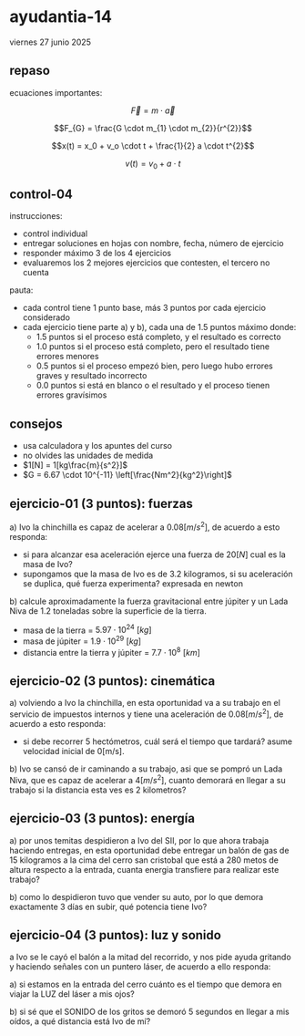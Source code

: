 # ayudantia-14

viernes 27 junio 2025

## repaso

ecuaciones importantes:

$$\vec{F} = m \cdot \vec{a}$$

$$F_{G} = \frac{G \cdot m_{1} \cdot m_{2}}{r^{2}}$$

$$x(t) = x_0 + v_o \cdot t + \frac{1}{2} a \cdot t^{2}$$

$$v(t) = v_0 + a \cdot t$$

## control-04

instrucciones:

- control individual
- entregar soluciones en hojas con nombre, fecha, número de ejercicio
- responder máximo 3 de los 4 ejercicios
- evaluaremos los 2 mejores ejercicios que contesten, el tercero no cuenta

pauta:

- cada control tiene 1 punto base, más 3 puntos por cada ejercicio considerado
- cada ejercicio tiene parte a) y b), cada una de 1.5 puntos máximo donde:
  - 1.5 puntos si el proceso está completo, y el resultado es correcto
  - 1.0 puntos si el proceso está completo, pero el resultado tiene errores menores
  - 0.5 puntos si el proceso empezó bien, pero luego hubo errores graves y resultado incorrecto
  - 0.0 puntos si está en blanco o el resultado y el proceso tienen errores gravísimos

## consejos

- usa calculadora y los apuntes del curso
- no olvides las unidades de medida
- $1[N] = 1[kg\frac{m}{s^2}]$
- $G = 6.67 \cdot 10^{-11} \left[\frac{Nm^2}{kg^2}\right]$

## ejercicio-01 (3 puntos): fuerzas

a) Ivo la chinchilla es capaz de acelerar a $0.08 [m/s^2]$, de acuerdo a esto responda:

- si para alcanzar esa aceleración ejerce una fuerza de $20 [N]$ cual es la masa de Ivo?
- supongamos que la masa de Ivo es de 3.2 kilogramos, si su aceleración se duplica, qué fuerza experimenta? expresada en newton

b) calcule aproximadamente la fuerza gravitacional entre júpiter y un Lada Niva de 1.2 toneladas sobre la superficie de la tierra.

- masa de la tierra = $5.97 \cdot 10^{24} \ [kg]$
- masa de júpiter = $1.9 \cdot 10^{29} \ [kg]$
- distancia entre la tierra y júpiter = $7.7 \cdot 10^{8} \ [km]$

## ejercicio-02 (3 puntos): cinemática

a)  volviendo a Ivo la chinchilla, en esta oportunidad va a su trabajo en el servicio de impuestos internos y tiene una aceleración de $0.08 [m/s^2]$, de acuerdo a esto responda:

- si debe recorrer 5 hectómetros, cuál será el tiempo que tardará? asume velocidad inicial de 0[m/s].

b) Ivo se cansó de ir caminando a su trabajo, asi que se pompró un Lada Niva, que es capaz de acelerar a $4 [m/s^2]$, cuanto demorará en llegar a su trabajo si la distancia esta ves es 2 kilometros?

## ejercicio-03 (3 puntos): energía

a) por unos temitas despidieron a Ivo del SII, por lo que ahora trabaja haciendo entregas, en esta oportunidad debe entregar un balón de gas de 15 kilogramos a la cima del cerro san cristobal que está a 280 metos de altura respecto a la entrada, cuanta energia transfiere para realizar este trabajo?

b) como lo despidieron tuvo que vender su auto, por lo que demora exactamente 3 días en subir, qué potencia tiene Ivo?

## ejercicio-04 (3 puntos): luz y sonido

a Ivo se le cayó el balón a la mitad del recorrido, y nos pide ayuda gritando y haciendo señales con un puntero láser, de acuerdo a ello responda:

a) si estamos en la entrada del cerro cuánto es el tiempo que demora en viajar la LUZ del láser a mis ojos?

b) si sé que el SONIDO de los gritos se demoró 5 segundos en llegar a mis oídos, a qué distancia está Ivo de mí?
